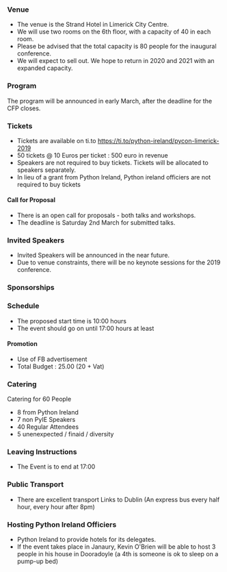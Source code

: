 
### Venue

* The venue is the Strand Hotel in Limerick City Centre.
* We will use two rooms on the 6th floor, with a capacity of 40 in each room.
* Please be advised that the total capacity is 80 people for the inaugural conference. 
* We will expect to sell out. We hope to return in 2020 and 2021 with an expanded capacity.

### Program
The program will be announced in early March, after the deadline for the CFP closes.

### Tickets

* Tickets are available on ti.to https://ti.to/python-ireland/pycon-limerick-2019 
* 50 tickets @ 10 Euros per ticket : 500 euro in revenue
* Speakers are not required to buy tickets. Tickets will be allocated to speakers separately.
* In lieu of a grant from Python Ireland, Python ireland officiers are not required to buy tickets


#### Call for Proposal

* There is an open call for proposals - both talks and workshops.
* The deadline is Saturday 2nd March for submitted talks.

### Invited Speakers

* Invited Speakers will be announced in the near future.
* Due to venue constraints, there will be no keynote sessions for the 2019 conference.

### Sponsorships



### Schedule
* The proposed start time is 10:00 hours
* The event should go on until 17:00 hours at least

#### Promotion

* Use of FB advertisement 
* Total Budget : 25.00 (20 + Vat)

### Catering

Catering for 60 People

*  8 from Python Ireland
*  7 non PyIE Speakers 
* 40 Regular Attendees
*  5 unenexpected / finaid / diversity

### Leaving Instructions

* The Event is to end at 17:00

### Public Transport
* There are excellent transport Links to Dublin (An express bus every half hour, every hour after 8pm)

### Hosting Python Ireland Officiers
* Python Ireland to provide hotels for its delegates.
* If the event takes place in Janaury, Kevin O'Brien will be able to host 3 people in his house in Dooradoyle (a 4th is someone is ok to sleep on a pump-up bed)


